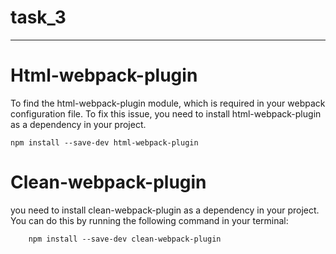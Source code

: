 # task_3
---

# Html-webpack-plugin
To find the html-webpack-plugin module, which is required in your webpack configuration file. To fix this issue, you need to install html-webpack-plugin as a dependency in your project.
```
npm install --save-dev html-webpack-plugin

```

# Clean-webpack-plugin

you need to install clean-webpack-plugin as a dependency in your project. You can do this by running the following command in your terminal:

```
    npm install --save-dev clean-webpack-plugin

```
